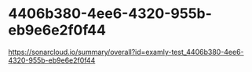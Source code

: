 # 4406b380-4ee6-4320-955b-eb9e6e2f0f44
https://sonarcloud.io/summary/overall?id=examly-test_4406b380-4ee6-4320-955b-eb9e6e2f0f44
